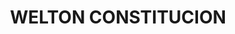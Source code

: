 ---
title: "WELTON CONSTITUCION"
url: /san-luis-rio-colorado/welton-constitucion/
shop: supermercado
---